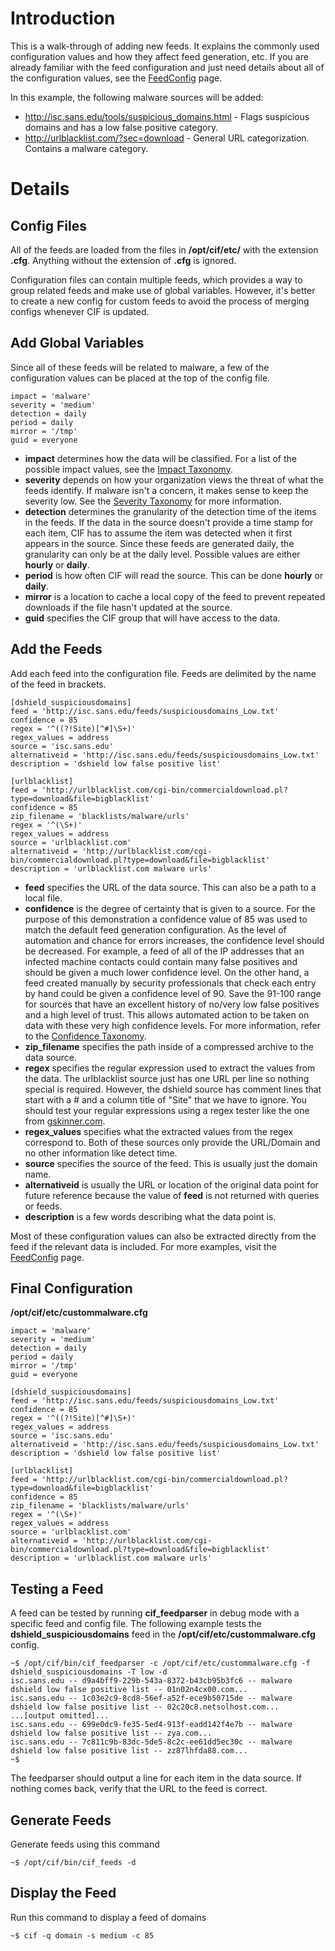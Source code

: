 # Introduction #

This is a walk-through of adding new feeds. It explains the commonly used configuration values and how they affect feed generation, etc. If you are already familiar with the feed configuration and just need details about all of the configuration values, see the [FeedConfig](http://code.google.com/p/collective-intelligence-framework/wiki/FeedConfig) page.

In this example, the following malware sources will be added:
  * http://isc.sans.edu/tools/suspicious_domains.html - Flags suspicious domains and has a low false positive category.
  * http://urlblacklist.com/?sec=download - General URL categorization. Contains a malware category.

# Details #

## Config Files ##

All of the feeds are loaded from the files in **/opt/cif/etc/** with the extension **.cfg**. Anything without the extension of **.cfg** is ignored.

Configuration files can contain multiple feeds, which provides a way to group related feeds and make use of global variables. However, it's better to create a new config for custom feeds to avoid the process of merging configs whenever CIF is updated.

## Add Global Variables ##

Since all of these feeds will be related to malware, a few of the configuration values can be placed at the top of the config file.
```
impact = 'malware'
severity = 'medium'
detection = daily
period = daily
mirror = '/tmp'
guid = everyone
```

  * **impact** determines how the data will be classified. For a list of the possible impact values, see the [Impact Taxonomy](http://code.google.com/p/collective-intelligence-framework/wiki/TaxonomyImpact).
  * **severity** depends on how your organization views the threat of what the feeds identify. If malware isn't a concern, it makes sense to keep the severity low. See the [Severity Taxonomy](http://code.google.com/p/collective-intelligence-framework/wiki/TaxonomySeverity) for more information.
  * **detection** determines the granularity of the detection time of the items in the feeds. If the data in the source doesn't provide a time stamp for each item, CIF has to assume the item was detected when it first appears in the source. Since these feeds are generated daily, the granularity can only be at the daily level. Possible values are either **hourly** or **daily**.
  * **period** is how often CIF will read the source. This can be done **hourly** or **daily**.
  * **mirror** is a location to cache a local copy of the feed to prevent repeated downloads if the file hasn't updated at the source.
  * **guid** specifies the CIF group that will have access to the data.
## Add the Feeds ##

Add each feed into the configuration file. Feeds are delimited by the name of the feed in brackets.

```
[dshield_suspiciousdomains]
feed = 'http://isc.sans.edu/feeds/suspiciousdomains_Low.txt'
confidence = 85
regex = '^((?!Site)[^#]\S+)'
regex_values = address
source = 'isc.sans.edu'
alternativeid = 'http://isc.sans.edu/feeds/suspiciousdomains_Low.txt' 
description = 'dshield low false positive list' 

[urlblacklist]
feed = 'http://urlblacklist.com/cgi-bin/commercialdownload.pl?type=download&file=bigblacklist'
confidence = 85
zip_filename = 'blacklists/malware/urls'
regex = '^(\S+)' 
regex_values = address
source = 'urlblacklist.com'
alternativeid = 'http://urlblacklist.com/cgi-bin/commercialdownload.pl?type=download&file=bigblacklist'
description = 'urlblacklist.com malware urls'

```
  * **feed** specifies the URL of the data source. This can also be a path to a local file.
  * **confidence** is the degree of certainty that is given to a source. For the purpose of this demonstration a confidence value of 85 was used to match the default feed generation configuration. As the level of automation and chance for errors increases, the confidence level should be decreased. For example, a feed of all of the IP addresses that an infected machine contacts could contain many false positives and should be given a much lower confidence level. On the other hand, a feed created manually by security professionals that check each entry by hand could be given a confidence level of 90. Save the 91-100 range for sources that have an excellent history of no/very low false positives and a high level of trust. This allows automated action to be taken on data with these very high confidence levels. For more information, refer to the [Confidence Taxonomy](http://code.google.com/p/collective-intelligence-framework/wiki/TaxonomyConfidence).
  * **zip\_filename** specifies the path inside of a compressed archive to the data source.
  * **regex** specifies the regular expression used to extract the values from the data. The urlblacklist source just has one URL per line so nothing special is required. However, the dshield source has comment lines that start with a # and a column title of "Site" that we have to ignore. You should test your regular expressions using a regex tester like the one from [gskinner.com](http://www.gskinner.com/RegExr/).
  * **regex\_values** specifies what the extracted values from the regex correspond to. Both of these sources only provide the URL/Domain and no other information like detect time.
  * **source** specifies the source of the feed. This is usually just the domain name.
  * **alternativeid** is usually the URL or location of the original data point for future reference because the value of **feed** is not returned with queries or feeds.
  * **description** is a few words describing what the data point is.

Most of these configuration values can also be extracted directly from the feed if the relevant data is included. For more examples, visit the [FeedConfig](http://code.google.com/p/collective-intelligence-framework/wiki/FeedConfig) page.

## Final Configuration ##
**/opt/cif/etc/custommalware.cfg**
```
impact = 'malware'
severity = 'medium'
detection = daily
period = daily
mirror = '/tmp'
guid = everyone

[dshield_suspiciousdomains]
feed = 'http://isc.sans.edu/feeds/suspiciousdomains_Low.txt'
confidence = 85
regex = '^((?!Site)[^#]\S+)'
regex_values = address
source = 'isc.sans.edu'
alternativeid = 'http://isc.sans.edu/feeds/suspiciousdomains_Low.txt' 
description = 'dshield low false positive list' 

[urlblacklist]
feed = 'http://urlblacklist.com/cgi-bin/commercialdownload.pl?type=download&file=bigblacklist'
confidence = 85
zip_filename = 'blacklists/malware/urls'
regex = '^(\S+)' 
regex_values = address
source = 'urlblacklist.com'
alternativeid = 'http://urlblacklist.com/cgi-bin/commercialdownload.pl?type=download&file=bigblacklist'
description = 'urlblacklist.com malware urls'

```

## Testing a Feed ##

A feed can be tested by running **cif\_feedparser** in debug mode with a specific feed and config file. The following example tests the **dshield\_suspiciousdomains** feed in the **/opt/cif/etc/custommalware.cfg** config.
```
~$ /opt/cif/bin/cif_feedparser -c /opt/cif/etc/custommalware.cfg -f dshield_suspiciousdomains -T low -d
isc.sans.edu -- d9a4bff9-229b-543a-8372-b43cb95b3fc6 -- malware dshield low false positive list -- 01n02n4cx00.com...
isc.sans.edu -- 1c03e2c9-8cd8-56ef-a52f-ece9b50715de -- malware dshield low false positive list -- 02c20c8.netsolhost.com...
...[output omitted]...
isc.sans.edu -- 699e0dc9-fe35-5ed4-913f-eadd142f4e7b -- malware dshield low false positive list -- zya.com...
isc.sans.edu -- 7c811c9b-83dc-5de5-8c2c-ee61dd5ec30c -- malware dshield low false positive list -- zz87lhfda88.com...
~$
```
The feedparser should output a line for each item in the data source. If  nothing comes back, verify that the URL to the feed is correct.

## Generate Feeds ##

Generate feeds using this command
```
~$ /opt/cif/bin/cif_feeds -d
```

## Display the Feed ##

Run this command to display a feed of domains
```
~$ cif -q domain -s medium -c 85
```